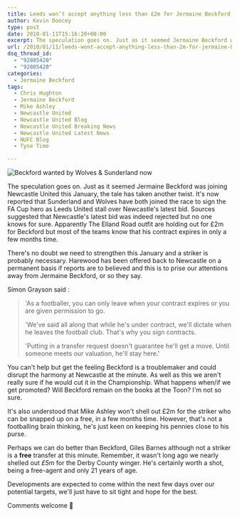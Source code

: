 ```yaml
---
title: Leeds won’t accept anything less than £2m for Jermaine Beckford
author: Kevin Doocey
type: post
date: 2010-01-11T15:16:20+00:00
excerpt: The speculation goes on. Just as it seemed Jermaine Beckford was joining Newcastle..
url: /2010/01/11/leeds-wont-accept-anything-less-than-2m-for-jermaine-beckford/
dsq_thread_id:
  - "92805420"
  - "92805420"
categories:
  - Jermaine Beckford
tags:
  - Chris Hughton
  - Jermaine Beckford
  - Mike Ashley
  - Newcastle United
  - Newcastle United Blog
  - Newcastle United Breaking News
  - Newcastle United Latest News
  - NUFC Blog
  - Tyne Time

---
```

![Beckford wanted by Wolves & Sunderland now](https://static.guim.co.uk/sys-images/Football/Pix/pictures/2009/5/26/1243334718789/Jermaine-Beckford-001.jpg)

The speculation goes on. Just as it seemed Jermaine Beckford was joining Newcastle United this January, the tale has taken another twist. It's now reported that Sunderland and Wolves have both joined the race to sign the FA Cup hero as Leeds United stall over Newcastle's latest bid. Sources suggested that Newcastle's latest bid was indeed rejected but no one knows for  sure. Apparently The Elland Road outfit are holding out for £2m for Beckford but most of the teams know that his contract expires in only a few months time.

There's no doubt we need to strengthen this January and a striker is probably necessary. Harewood has been offered back to Newcastle on a permanent basis if reports are to believed and this is to prise our attentions away from Jermaine Beckford, or so they say.

Simon Grayson said :

> 'As a footballer, you can only leave when your contract expires or you are given permission to go.
>
> 'We've said all along that while he's under contract, we'll dictate when he leaves the football club. That's why you sign contracts.
>
> 'Putting in a transfer request doesn't guarantee he'll get a move. Until someone meets our valuation, he'll stay here.'

You can't help but get the feeling Beckford is a troublemaker and could disrupt the harmony at Newcastle at the minute. As well as this we aren't really sure if he would cut it in the Championship. What happens when/if we get promoted? Will Beckford remain on the books at the Toon? I'm not so sure.

It's also understood that Mike Ashley won't shell out £2m for the striker who can be snapped up on a free, in a few months time. However, that's not a footballing brain thinking, he's just keen on keeping his pennies close to his purse.

Perhaps we can do better than Beckford, Giles Barnes although not a striker is a **free** transfer at this minute. Remember, it wasn't long ago we nearly shelled out _£5m_ for the Derby County winger. He's certainly worth a shot, being a free-agent and only 21 years of age.

Developments are expected to come within the next few days over our potential targets, we'll just have to sit tight and hope for the best.

Comments welcome 🙂
